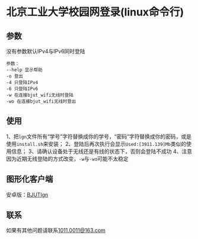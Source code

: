# 北京工业大学校园网登录(linux命令行)
## 参数
没有参数默认IPv4与IPv6同时登陆
```
参数：
--help 显示帮助
-o 登出
-4 只登陆IPv4
-6 只登陆IPv6
-w 在连接bjut_wifi无线时登陆
-wo 在连接bjut_wifi无线时登出
```
## 使用
1、把`lgn`文件所有“学号”字符替换成你的学号，“密码”字符替换成你的密码，或是使用`install.sh`来安装；
2、登陆后再次执行会显示`Used:[3911.139]Mb`类似的使用信息；
3、请确认设备处于无线还是有线的状态下，否则会登陆不成功
4、注意因为近期无线登陆的方式改变，`-w`与`-wo`可能不太稳定
## 图形化客户端
安卓版：[BJUTlgn](https://github.com/zhcong/BJUTlgn)
## 联系
如果有其他问题请联系[1011.0011@163.com](mailto:1011.0011@163.com)